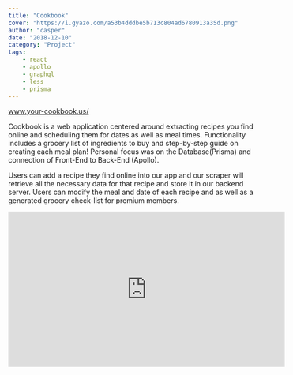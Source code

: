 ```yaml
---
title: "Cookbook"
cover: "https://i.gyazo.com/a53b4dddbe5b713c804ad6780913a35d.png"
author: "casper"
date: "2018-12-10"
category: "Project"
tags:
    - react
    - apollo
    - graphql
    - less
    - prisma
---
```


www.your-cookbook.us/ 

Cookbook is a web application centered around extracting recipes you find online and scheduling them for dates as well as meal times. Functionality includes a grocery list of ingredients to buy and step-by-step guide on creating each meal plan! Personal focus was on the Database(Prisma) and connection of Front-End to Back-End (Apollo).

Users can add a recipe they find online into our app and our scraper will retrieve all the necessary data for that recipe and store it in our
backend server. Users can modify the meal and date of each recipe and as well as a generated grocery check-list for premium members.

<iframe width="560" height="315" src="https://www.youtube.com/embed/kwAseuJUqoI" frameborder="0" allow="accelerometer; autoplay; encrypted-media; gyroscope; picture-in-picture" allowfullscreen></iframe>